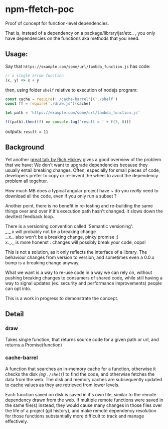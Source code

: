 # npm-ffetch-poc

Proof of concept for function-level dependencies.

That is, instead of a dependency on a package/library/jar/etc.. , you only have dependencies on the functions aka methods that you need.

## Usage:

Say that `https://example.com/some/url/lambda_function.js` has code:

```javascript
// a single arrow function
(x, y) => x + y
```

then, using folder `shelf` relative to execution of nodejs program:

```javascript
const cache = require('./cache-barrel')('./shelf') 
const ff = require('./draw.js')(cache) 

let path = 'https://example.com/some/url/lambda_function.js'

ff(path).then((f) => console.log('result = ' + f(3, 8)))

```

outputs: `result = 11`

## Background

Yet another [great talk by Rich Hickey](https://www.youtube.com/watch?v=oyLBGkS5ICk) gives a good overview of the problem that we have: We don't want to upgrade dependencies because they usually entail breaking changes. Often, especially for small pieces of code, developers prefer to copy or re-invent the wheel to avoid the dependency problem all togehter.

How much MB does a typical angular project have ~ do you _really_ need to download all the code, even if you only run a subset ?

Another point, there is no benefit in re-testing and re-building the same things over and over if it's execution path hasn't changed. It slows down the dev/test feedback loop.

There is a versioning convention called 'Semantic versioning':
<br/> \_.\_.x will probably not be a breaking change
<br/> \_.x.\_ also won't be a breaking change, pinky promise ;)
<br/> x.\_.\_ is more honenst : changes will possibly break your code, oops!

This is not a solution, as it only reflects the interface of a library. The behaviour changes from version to version, and sometimes even a 0.0.x bump is a breaking change anyway.

What we want is a way to re-use code in a way we can rely on, without pushing breaking changes to consumers of shared code, while still having a way to signal updates (ex. security and performance improvements) people can opt into.

This is a work in progress to demonstrate the concept.


## Detail

### draw

Takes single function, that returns source code for a given path or url, and returns a Promise(function)

### cache-barrel

A function that searches an in-memory cache for a function, otherwise it checks the disk _(eg `./shelf`)_ to find the code, and otherwise fetches the data from the web. The disk and memory caches are subsequently updated to cache values as they are retrieved from lower levels.

Each function saved on disk is saved in it's own file, similar to the remote dependency drawn from the web. If multiple remote functions were saved in the same file(s) instead, they would cause many changes in those files over the life of a project (git history), and make remote dependency resolution for those functions substantially more difficult to track and manage effectively.